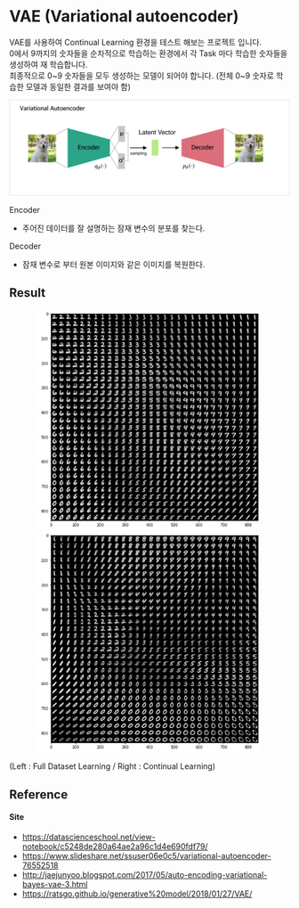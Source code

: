 # VAE (Variational autoencoder)
VAE를 사용하여 Continual Learning 환경을 테스트 해보는 프로젝트 입니다.   
0에서 9까지의 숫자들을 순차적으로 학습하는 환경에서 각 Task 마다 학습한 숫자들을 생성하여 재 학습합니다.   
최종적으로 0\~9 숫자들을 모두 생성하는 모델이 되어야 합니다. (전체 0\~9 숫자로 학습한 모델과 동일한 결과를 보여야 함)   


<p align="center">
<img src="./readme/model.png" alt="model" style="width:800px;"/>
</p>   

Encoder
* 주어진 데이터를 잘 설명하는 잠재 변수의 분포를 찾는다.

Decoder
* 잠재 변수로 부터 원본 이미지와 같은 이미지를 복원한다.

## Result
<p align="center">
  <img src="./readme/result.png" alt="model" style="width:400px;"/>
  <img src="./readme/result_c.png" alt="model" style="width:400px;"/>
</p>  

(Left : Full Dataset Learning / Right : Continual Learning)

## Reference
#### Site
* https://datascienceschool.net/view-notebook/c5248de280a64ae2a96c1d4e690fdf79/
* https://www.slideshare.net/ssuser06e0c5/variational-autoencoder-76552518
* http://jaejunyoo.blogspot.com/2017/05/auto-encoding-variational-bayes-vae-3.html
* https://ratsgo.github.io/generative%20model/2018/01/27/VAE/
